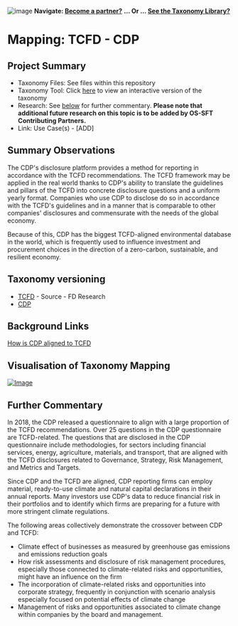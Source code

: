 ![image](https://user-images.githubusercontent.com/112073913/188821900-0c411acf-fbdd-4163-adc9-3ba4e2be78df.png)
**Navigate: [Become a partner?](https://github.com/OS-SFT/l6l-PARTNERS)**
**... Or ... [See the Taxonomy Library?](https://github.com/orgs/OS-SFT/projects/2)**

# Mapping: TCFD - CDP

## Project Summary
- Taxonomy Files: See files within this repository
- Taxonomy Tool: Click [here](https://os-sft.solidatus.com/viewer/share/BA6Dp422sT7x0YGke583triYvQincd1r) to view an interactive version of the taxonomy
- Research: See [below](https://github.com/OS-SFT/RESEARCH-MAPPING-TCFD-v-CDP#further-commentary) for further commentary. **Please note that additional future research on this topic is to be added by OS-SFT Contributing Partners.**
- Link: Use Case(s) - [ADD]

## Summary Observations
The CDP's disclosure platform provides a method for reporting in accordance with the TCFD recommendations. The TCFD framework may be applied in the real world thanks to CDP's ability to translate the guidelines and pillars of the TCFD into concrete disclosure questions and a uniform yearly format. Companies who use CDP to disclose do so in accordance with the TCFD's guidelines and in a manner that is comparable to other companies' disclosures and commensurate with the needs of the global economy.

Because of this, CDP has the biggest TCFD-aligned environmental database in the world, which is frequently used to influence investment and procurement choices in the direction of a zero-carbon, sustainable, and resilient economy.

## Taxonomy versioning
- [TCFD](https://github.com/OS-SFT/RESEARCH---TASK-FORCE-ON-CLIMATE-RELATED-FINANCIAL-DISCLOSURES) - Source - FD Research
- [CDP](https://github.com/OS-SFT/RESEARCH---CLIMATE-DISCLOSURE-PROJECT-)

## Background Links
[How is CDP aligned to TCFD](https://www.cdp.net/en/guidance/how-cdp-is-aligned-to-the-tcfd)

## Visualisation of Taxonomy Mapping
[![Image](https://user-images.githubusercontent.com/112077283/194526024-370aad86-c7d0-4f4a-89ec-4f6b83375621.png "Click to open interactive Taxonomy Tool")](https://os-sft.solidatus.com/viewer/share/BA6Dp422sT7x0YGke583triYvQincd1r)

## Further Commentary
In 2018, the CDP released a questionnaire to align with a large proportion of the TCFD recommendations. Over 25 questions in the CDP questionnaire are TCFD-related. The questions that are disclosed in the CDP questionnaire include methodologies, for sectors including financial services, energy, agriculture, materials, and transport, that are aligned with the TCFD disclosures related to Governance, Strategy, Risk Management, and Metrics and Targets.

Since CDP and the TCFD are aligned, CDP reporting firms can employ material, ready-to-use climate and natural capital declarations in their annual reports. Many investors use CDP's data to reduce financial risk in their portfolios and to identify which firms are preparing for a future with more stringent climate regulations.

The following areas collectively demonstrate the crossover between CDP and TCFD:

* Climate effect of businesses as measured by greenhouse gas emissions and emissions reduction goals
* How risk assessments and disclosure of risk management procedures, especially those connected to climate-related risks and opportunities, might have an influence on the firm
* The incorporation of climate-related risks and opportunities into corporate strategy, frequently in conjunction with scenario analysis especially focused on potential effects of climate change
* Management of risks and opportunities associated to climate change within companies by the board and management.
